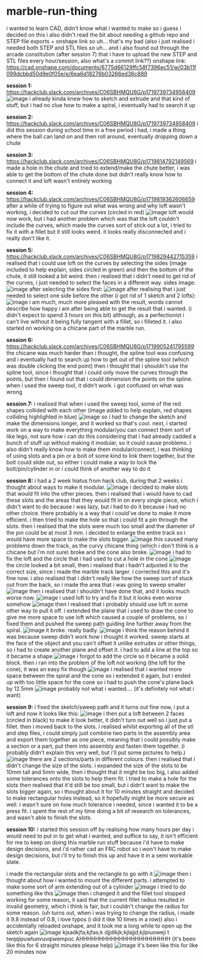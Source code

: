 # marble-run-thing
i wanted to learn CAD, didn't know what i wanted to make so i guess i decided on this
i also didn't read the bit about needing a github repo and STEP file exports + onshape link so uh... that's my bad (also i just realised i needed both STEP and STL files so uh... and i also found out through the arcade constitution (after session 7) that i have to upload the new STEP and STL files every hour/session, also what's a commit link??)
onshape link:
https://cad.onshape.com/documents/6775d66129ffc58f7396ec51/w/03b11f099dcbbd50d9e0f05e/e/6ea6d18276b03266ed36c889

**session 1:** https://hackclub.slack.com/archives/C06SBHMQU8G/p1719739734958409
![image](https://github.com/mtdapiggle/marble-run-thing/assets/174234024/7279b1b8-024e-407b-a0c3-78d0d59c7808)
i already kinda knew how to sketch and extrude and that kind of stuff, but i had no clue how to make a spiral, i eventually had to search it up

**session 2:** https://hackclub.slack.com/archives/C06SBHMQU8G/p1719739734958409 
i did this session during school time in a free period i had, i made a thing where the ball can land on and then roll around, eventually dropping down a chute

**session 3:** https://hackclub.slack.com/archives/C06SBHMQU8G/p1719814792149569
i made a hole in the chute and tried to extend/make the chute better, i was able to get the bottom of the chute done but didn't really know how to connect it and loft wasn't entirely working 

**session 4:** https://hackclub.slack.com/archives/C06SBHMQU8G/p1719819362606659
after a while of trying to figure out what was wrong and why loft wasn't working, i decided to cut out the curves (circled in red)
![image](https://github.com/mtdapiggle/marble-run-thing/assets/174234024/6dc980d3-e2c9-4705-944b-9faf14184243)
loft would now work, but i had another problem which was that the loft couldn't include the curves, which made the curves sort of stick out a lot, i tried to fix it with a fillet but it still looks weird. it looks really disconnected and i really don't like it.

**session 5:** https://hackclub.slack.com/archives/C06SBHMQU8G/p1719829442715359
i realised that i could use loft on the curves by selecting the sides (image included to help explain, sides circled in green) and then the bottom of the chute, it still looked a bit weird. then i realised that i didn't need to get rid of the curves, i just needed to select the faces in a different way.
sides image: ![image](https://github.com/mtdapiggle/marble-run-thing/assets/174234024/dedb59e9-b4f4-4ae1-bbaf-5af75b60d093)
after selecting the sides first: ![image](https://github.com/mtdapiggle/marble-run-thing/assets/174234024/0aed852e-1bf4-44cd-bc07-c16e327b504f)
after realising that i just needed to select one side before the other (i got rid of 1 sketch and 2 lofts): ![image](https://github.com/mtdapiggle/marble-run-thing/assets/174234024/7a29f5c1-f729-4aed-8cd6-44911bee97a2)
i am much, much more pleased with the result, words cannot describe how happy i am after being able to get the result that i wanted. (i didn't expect to spend 3 hours on this bit) although, as a perfectionist i can't live without it being fully tangent with a fillet, so i filleted it. 
i also started on working on a chicane part of the marble run.

**session 6:** https://hackclub.slack.com/archives/C06SBHMQU8G/p1719905241795599 
the chicane was much harder than i thought, the spline tool was confusing and i eventually had to search up how to get out of the spline tool (which was double clicking the end point) then i thought that i shouldn't use the spline tool, since i thought that i could only move the curves through the points, but then i found  out that i could dimension the points on the spline. when i used the sweep tool, it didn't work. i got confused on what was wrong

**session 7:** 
i realised that when i used the sweep tool, some of the red shapes collided with each other (image added to help explain, red shapes colliding highlighted in blue) ![image](https://github.com/mtdapiggle/marble-run-thing/assets/174234024/ea3b38c7-cd1e-4310-81cb-28d4583c4750)
so i had to change the sketch and make the dimensions longer, and it worked so that's cool.
next, i started work on a way to make everything modular/you can connect them sort of like lego, not sure how i can do this considering that i had already cadded a bunch of stuff up without making it modular, so it could cause problems. i also didn't really know how to make them modular/connect, i was thinking of using slots and a pin or a bolt of some kind to link them together, but the bolt could slide out, so either i could make a way to lock the bolt/pin/cylinder in or i could think of another way to do it

**session 8:** 
i had a 2 week hiatus from hack club, during that 2 weeks i thought about ways to make it modular. 
![image](https://github.com/user-attachments/assets/75ae78b9-767c-46c4-9b62-c55b57934df2)
i decided to make slots that would fit into the other pieces. then i realised that i would have to cad these slots and the areas that they would fit in on every single piece, which i didn't want to do because i was lazy, but i had to do it because i had no other choice. there probably is a way that i could've done to make it more efficient. i then tried to make the hole so that i could fit a pin through the slots. then i realised that the slots were much too small and the diameter of the pin could be at most 3 mm. i decided to enlarge the entire track so i would have more space to make the slots bigger. 
![image](https://github.com/user-attachments/assets/911ccf47-0693-47e0-8cf8-7be7f0c8364b)
this caused many problems down the track, as the curvy chicane thing (which i don't think is a chicane but i'm not sure) broke and the cone also broke. 
![image](https://github.com/user-attachments/assets/0a2b8688-21f0-42ca-b8b4-1614e992a524)
i had to fix the loft and the circle that i had used to cut a hole in the cone
![image](https://github.com/user-attachments/assets/fd2152d3-7d7c-400f-980e-4b857183d888)
the circle looked a bit small, then i realised that i  hadn't adjusted it to the correct size, since i made the marble track larger. i corrected this and it's fine now. i also realised that i didn't really like how the sweep sort of stuck out from the back, so i made the area that i was going to sweep smaller
![image](https://github.com/user-attachments/assets/21112197-7c0f-48c1-ac68-d3a5a9eeac87)
then i realised that i shouldn't have done that, and it looks much worse now. 
![image](https://github.com/user-attachments/assets/d5c156d9-110c-4a5b-9199-a966ee5cd17a)
i used loft to try and fix it but it looks even worse somehow
![image](https://github.com/user-attachments/assets/87741bf1-32d6-45cf-a231-128c113493a9)
then i realised that i probably should use loft in some other way to pull it off. i extended the plane that i used to draw the cone to give me more space to use loft which caused a couple of problems, so i fixed them and pushed the sweep path guiding line further away from the spiral. 
![image](https://github.com/user-attachments/assets/b6f8c165-a96f-4723-b846-e4ed685c2073)
it broke. really badly.
![image](https://github.com/user-attachments/assets/d54e5927-6d4c-4465-bb98-f79bd5b94a4b)
i think the reason behind it was because sweep didn't work how i thought it worked. sweep starts at the face of the object and you can't offset it unlike extrudes or other things, so i had to create another plane and offset it. i had to add a line at the top so it became a shape
![image](https://github.com/user-attachments/assets/9f3a5b89-64a4-447f-82be-59853c032376)
i forgot to add the circle so it became a solid block. then i ran into the problem of the loft not working (the loft for the cone), it was an easy fix though
![image](https://github.com/user-attachments/assets/379a73f8-acf8-4458-8902-bec198bc1d39)
i realised that i wanted more space between the spiral and the cone so i extended it again, but i ended up with too little space for the cone so i had to push the cone's plane back by 12.5mm
![image](https://github.com/user-attachments/assets/b3f52123-508b-4ae5-b0dc-eec978b0ff50)
probably not what i wanted.... (it's definitely not what i want)

**session 9:**
i fixed the sketch/sweep path and it turns out fine now, i put a loft and now it looks like this:
![image](https://github.com/user-attachments/assets/7d5207bd-87cd-4558-8162-270b6c81ed0b)
i then put a loft between 2 faces (circled in black) to make it look better, it didn't turn out well so i just put a fillet.
then i moved back to the slots. i realised whilst exporting all of the stl and step files, i could simply just combine two parts in the assembly area and export them together as one piece, meaning that i could possibly make a section or a part, put them into assembly and fasten them together. (i probably didn't explain this very well, but i'll put some pictures to help.)
![image](https://github.com/user-attachments/assets/7436b444-066f-49df-9687-b01b3b3bcdfd)
there are 2 sections/parts in different colours. then i realised that i didn't change the size of the slots. i expanded the size of the slots to  be 10mm tall and 5mm wide, then i thought that it might be too big, i also added some tolerances onto the slots to help them fit. i tried to make a hole for the slots then realised that it'd still be too small,  but i didn't want to make the slots bigger again, so i thought about it for 10 minutes straight and decided to make rectangular holes instead, so it hopefully might be more secure as well. i wasn't sure on how much tolerance i needed, since i wanted it to be a press fit. i spent the rest of my time doing a bit of research on tolerances, and wasn't able to finish the slots.

**session 10:**
i started this session off by realising how many hours per day i would need to put in to get what i wanted, and suffice to say, it isn't efficient for me to keep on doing this marble run stuff because i'd  have to make design decisions, and i'd rather cad an FRC robot so i won't have to make design decisions, but i'll try to finish this up and  have it in a semi workable state.

i made the rectangular slots and the rectangle to go with it 
![image](https://github.com/user-attachments/assets/aec93220-c026-46a3-bb3d-94ac4349dfa4)
then i thought about how i wanted to mount the different parts.
i attempted to make some sort of arm extending out of a cylinder
![image](https://github.com/user-attachments/assets/6b3070c2-9fcd-4c50-b26b-aa9ed194fc0f)
i tried to do something like this
![image](https://github.com/user-attachments/assets/e688659e-1ee6-402f-8c88-2990474e10e8)
then i changed it and the fillet tool stopped working for some reason, it said that the current fillet radius resulted in invalid geometry, which i think is fair, but i couldn't change the radius for some reason. (uh turns out, when i was trying to change the radius, i made it 9.8 instead of 0.8, i love typos (i did it like 10 times in a row))
also i accidentally reloaded onshape, and it took me a long while to open up the sketch again
![image](https://github.com/user-attachments/assets/4ae96af2-5f9a-422b-8688-e49eb9044fa8)
kjsadkjfa;kjfas;k djjdlkjk;kjlajjd;kjlpiuoweji t twqqipuwtunvuvqiwempoc AHHHHHHHHHHHHHHHHHHHHHHH (it's been like this for 6 straight minutes please help)
![image](https://github.com/user-attachments/assets/4716d47f-82f6-4a88-9c0a-932defb3c293)
it's been like this for like 20 minutes now
